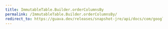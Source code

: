 ```yaml
---
title: ImmutableTable.Builder.orderColumnsBy
permalink: /ImmutableTable.Builder.orderColumnsBy/
redirect_to: https://guava.dev/releases/snapshot-jre/api/docs/com/google/common/collect/ImmutableTable.Builder.html#orderColumnsBy-java.util.Comparator-
---
```

